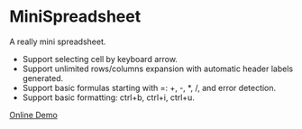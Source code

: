 # MiniSpreadsheet
A really mini spreadsheet.

* Support selecting cell by keyboard arrow.
* Support unlimited rows/columns expansion with automatic header labels generated.
* Support basic formulas starting with =: +, -, *, /, and error detection.
* Support basic formatting: ctrl+b, ctrl+i, ctrl+u.

[Online Demo](https://master.djj4903vfv6vm.amplifyapp.com/)
